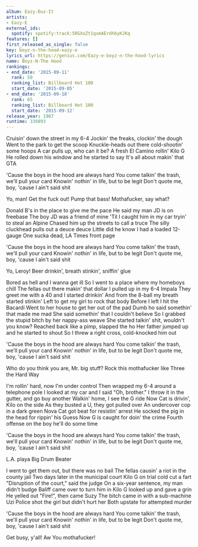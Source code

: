```yaml
---
album: Eazy-Duz-It
artists:
- Eazy-E
external_ids:
  spotify: spotify:track:5RGXoZt1qxmAErdhbyKJKq
features: []
first_released_as_single: false
key: boyz-n-the-hood-eazy-e
lyrics_url: https://genius.com/Eazy-e-boyz-n-the-hood-lyrics
name: Boyz-N-The Hood
rankings:
- end_date: '2015-09-11'
  rank: 50
  ranking_list: Billboard Hot 100
  start_date: '2015-09-05'
- end_date: '2015-09-18'
  rank: 65
  ranking_list: Billboard Hot 100
  start_date: '2015-09-12'
release_year: 1987
runtime: 339893
---
```

Cruisin' down the street in my 6-4
Jockin' the freaks, clockin' the dough
Went to the park to get the scoop
Knuckle-heads out there cold-shootin' some hoops
A car pulls up, who can it be?
A fresh El Camino rollin' Kilo G
He rolled down his window and he started to say
It's all about makin' that GTA


'Cause the boys in the hood are always hard
You come talkin' the trash, we'll pull your card
Knowin' nothin' in life, but to be legit
Don't quote me, boy, 'cause I ain't said shit


Yo, man!
Get the fuck out!
Pump that bass!
Mothafucker, say what?


Donald B's in the place to give me the pace
He said my man JD is on freebase
The boy JD was a friend of mine
'Til I caught him in my car tryin' to steal an Alpine
Chased him up the streets to call a truce
The silly cluckhead pulls out a deuce deuce
Little did he know I had a loaded 12-gauge
One sucka dead, LA Times front page


'Cause the boys in the hood are always hard
You come talkin' the trash, we'll pull your card
Knowin' nothin' in life, but to be legit
Don't quote me, boy, 'cause I ain't said shit


Yo, Leroy!
Beer drinkin', breath stinkin', sniffin' glue


Bored as hell and I wanna get ill
So I went to a place where my homeboys chill
The fellas out there makin' that dollar
I pulled up in my 6-4 Impala
They greet me with a 40 and I started drinkin'
And from the 8-ball my breath started stinkin'
Left to get my girl to rock that body
Before I left I hit the Bacardi
Went to her house to get her out of the pad
Dumb ho said somethin' that made me mad
She said somethin' that I couldn't believe
So I grabbed the stupid bitch by her nappy-ass weave
She started talkin' shit, wouldn't you know?
Reached back like a pimp, slapped the ho
Her father jumped up and he started to shout
So I threw a right cross, cold-knocked him out


'Cause the boys in the hood are always hard
You come talkin' the trash, we'll pull your card
Knowin' nothin' in life, but to be legit
Don't quote me, boy, 'cause I ain't said shit


Who do you think you are, Mr. big stuff?
Rock this mothafucker like Three the Hard Way


I'm rollin' hard, now I'm under control
Then wrapped my 6-4 around a telephone pole
I looked at my car and I said "Oh, brother."
I throw it in the gutter, and go buy another
Walkin' home, I see the G ride
Now Cat is drivin', Kilo on the side
As they busted a U, they got pulled over
An undercover cop in a dark green Nova
Cat got beat for resistin' arrest
He socked the pig in the head for rippin' his Guess
Now G is caught for doin' the crime
Fourth offense on the boy he'll do some time


'Cause the boys in the hood are always hard
You come talkin' the trash, we'll pull your card
Knowin' nothin' in life, but to be legit
Don't quote me, boy, 'cause I ain't said shit


L.A. playa
Big Drum Beater


I went to get them out, but there was no bail
The fellas causin' a riot in the county jail
Two days later in the municipal court
Kilo G on trial cold cut a fart
"Disruption of the court," said the judge
On a six-year sentence, my man didn't budge
Baliff came over to turn him in
Kilo G looked up and gave a grin
He yelled out "Fire!", then came Suzy
The bitch came in with a sub-machine Uzi
Police shot the girl but didn't hurt her
Both upstate for attempted murder


'Cause the boys in the hood are always hard
You come talkin' the trash, we'll pull your card
Knowin' nothin' in life, but to be legit
Don't quote me, boy, 'cause I ain't said shit


Get busy, y'all!
Aw
You mothafucker!
